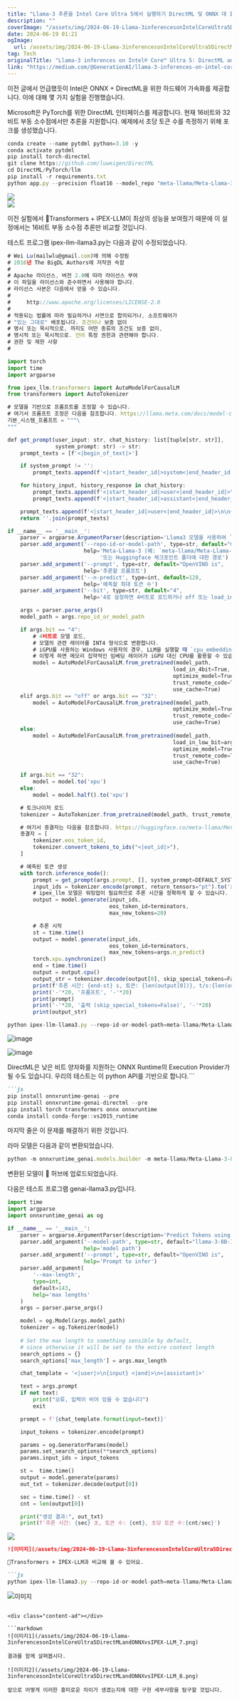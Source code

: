 ```yaml
---
title: "Llama-3 추론을 Intel Core Ultra 5에서 실행하기 DirectML 및 ONNX 대 IPEX-LLM"
description: ""
coverImage: "/assets/img/2024-06-19-Llama-3inferencesonIntelCoreUltra5DirectMLandONNXvsIPEX-LLM_0.png"
date: 2024-06-19 01:21
ogImage: 
  url: /assets/img/2024-06-19-Llama-3inferencesonIntelCoreUltra5DirectMLandONNXvsIPEX-LLM_0.png
tag: Tech
originalTitle: "Llama-3 inferences on Intel® Core™ Ultra 5: DirectML and ONNX vs. IPEX-LLM"
link: "https://medium.com/@GenerationAI/llama-3-inferences-on-intel-core-ultra-5-directml-and-onnx-vs-ipex-llm-418e7220817d"
---
```



이전 글에서 언급했듯이 Intel은 ONNX + DirectML을 위한 하드웨어 가속화를 제공합니다. 이에 대해 몇 가지 실험을 진행했습니다.

Microsoft은 PyTorch를 위한 DirectML 인터페이스를 제공합니다. 현재 16비트와 32비트 부동 소수점에서만 추론을 지원합니다. 예제에서 초당 토큰 수를 측정하기 위해 포크를 생성했습니다.

```js
conda create --name pytdml python=3.10 -y
conda activate pytdml
pip install torch-directml
git clone https://github.com/luweigen/DirectML
cd DirectML/PyTorch/llm
pip install -r requirements.txt
python app.py --precision float16 --model_repo "meta-llama/Meta-Llama-3-8B-Instruct" --stream_every_n=143
```

<img src="/assets/img/2024-06-19-Llama-3inferencesonIntelCoreUltra5DirectMLandONNXvsIPEX-LLM_0.png" />

<div class="content-ad"></div>

<img src="/assets/img/2024-06-19-Llama-3inferencesonIntelCoreUltra5DirectMLandONNXvsIPEX-LLM_1.png" />

이전 실험에서 🤗Transformers + IPEX-LLM이 최상의 성능을 보여줬기 때문에 이 설정에서는 16비트 부동 소수점 추론만 비교할 것입니다.

테스트 프로그램 ipex-llm-llama3.py는 다음과 같이 수정되었습니다.

```js
# Wei Lu(mailwlu@gmail.com)에 의해 수정됨
# 2016년 The BigDL Authors에 저작권 속함
#
# Apache 라이선스, 버전 2.0에 따라 라이선스 부여
# 이 파일을 라이선스와 준수하면서 사용해야 합니다.
# 라이선스 사본은 다음에서 얻을 수 있습니다.
#
#     http://www.apache.org/licenses/LICENSE-2.0
#
# 적용되는 법률에 따라 필요하거나 서면으로 합의되거나, 소프트웨어가
# "있는 그대로" 배포됩니다. 조건이나 보증 없이
# 명시 또는 묵시적으로, 까지도 어떤 종류의 조건도 보증 없이,
# 명시적 또는 묵시적으로. 언어 특정 권한과 관련해야 합니다.
# 권한 및 제한 사항
#

import torch
import time
import argparse

from ipex_llm.transformers import AutoModelForCausalLM
from transformers import AutoTokenizer

# 모델을 기반으로 프롬프트를 조정할 수 있습니다.
# 여기서 프롬프트 조정은 다음을 참조합니다. https://llama.meta.com/docs/model-cards-and-prompt-formats/meta-llama-3
기본_시스템_프롬프트 = """\
"""

def get_prompt(user_input: str, chat_history: list[tuple[str, str]],
               system_prompt: str) -> str:
    prompt_texts = [f'<|begin_of_text|>']

    if system_prompt != '':
        prompt_texts.append(f'<|start_header_id|>system<|end_header_id|>\n\n{system_prompt}<|eot_id|>')

    for history_input, history_response in chat_history:
        prompt_texts.append(f'<|start_header_id|>user<|end_header_id|>\n\n{history_input.strip()}<|eot_id|>')
        prompt_texts.append(f'<|start_header_id|>assistant<|end_header_id|>\n\n{history_response.strip()}<|eot_id|>')

    prompt_texts.append(f'<|start_header_id|>user<|end_header_id|>\n\n{user_input.strip()}<|eot_id|><|start_header_id|>assistant<|end_header_id|>\n\n')
    return ''.join(prompt_texts)

if __name__ == '__main__':
    parser = argparse.ArgumentParser(description='Llama3 모델을 사용하여 `generate()` API를 사용하여 토큰 예측')
    parser.add_argument('--repo-id-or-model-path', type=str, default="meta-llama/Meta-Llama-3-70B-Instruct",
                        help='Meta-Llama-3 (예: `meta-llama/Meta-Llama-3-70B-Instruct`)를 다운로드할 Huggingface 저장소 ID'
                             '또는 Huggingface 체크포인트 폴더에 대한 경로')
    parser.add_argument('--prompt', type=str, default="OpenVINO is",
                        help='추론할 프롬프트')
    parser.add_argument('--n-predict', type=int, default=128,
                        help='예측할 최대 토큰 수')
    parser.add_argument('--bit', type=str, default="4",
                        help='4로 설정하면 4비트로 로드하거나 off 또는 load_in_low_bit 옵션은 sym_int4, asym_int4, sym_int5, asym_int5, sym_int8,nf3,nf4, fp4, fp8, fp8_e4m3, fp8_e5m2, fp6, gguf_iq2_xxs, gguf_iq2_xs, gguf_iq1_s, gguf_q4k_m, gguf_q4k_s, fp16, bf16, fp6_k')

    args = parser.parse_args()
    model_path = args.repo_id_or_model_path

    if args.bit == "4":
        # 4비트로 모델 로드,
        # 모델의 관련 레이어를 INT4 형식으로 변환합니다.
        # iGPU를 사용하는 Windows 사용자의 경우, LLM을 실행할 때 `cpu_embedding=True`를 from_pretrained 함수에서 설정하는 것을 권장합니다.
        # 이렇게 하면 메모리 집약적인 임베딩 레이어가 iGPU 대신 CPU를 활용할 수 있습니다. 이 경우에는 도움이 되지 않습니다.
        model = AutoModelForCausalLM.from_pretrained(model_path,
                                                    load_in_4bit=True,
                                                    optimize_model=True,
                                                    trust_remote_code=True,
                                                    use_cache=True)
    elif args.bit == "off" or args.bit == "32":
        model = AutoModelForCausalLM.from_pretrained(model_path,
                                                    optimize_model=True,
                                                    trust_remote_code=True,
                                                    use_cache=True)
    else:
        model = AutoModelForCausalLM.from_pretrained(model_path,
                                                    load_in_low_bit=args.bit,
                                                    optimize_model=True,
                                                    trust_remote_code=True,
                                                    use_cache=True)

    if args.bit == "32":
        model = model.to('xpu')
    else:
        model = model.half().to('xpu')

    # 토크나이저 로드
    tokenizer = AutoTokenizer.from_pretrained(model_path, trust_remote_code=True)

    # 여기서 종결자는 다음을 참조합니다. https://huggingface.co/meta-llama/Meta-Llama-3-8B-Instruct#transformers-automodelforcausallm
    종결자 = [
        tokenizer.eos_token_id,
        tokenizer.convert_tokens_to_ids("<|eot_id|>"),
    ]

    # 예측된 토큰 생성
    with torch.inference_mode():
        prompt = get_prompt(args.prompt, [], system_prompt=DEFAULT_SYSTEM_PROMPT)
        input_ids = tokenizer.encode(prompt, return_tensors="pt").to('xpu')
        # ipex_llm 모델은 워밍업이 필요하므로 추론 시간을 정확하게 할 수 있습니다.
        output = model.generate(input_ids,
                                eos_token_id=terminators,
                                max_new_tokens=20)

        # 추론 시작
        st = time.time()
        output = model.generate(input_ids,
                                eos_token_id=terminators,
                                max_new_tokens=args.n_predict)
        torch.xpu.synchronize()
        end = time.time()
        output = output.cpu()
        output_str = tokenizer.decode(output[0], skip_special_tokens=False)
        print(f'추론 시간: {end-st} s, 토큰: {len(output[0])}, t/s:{len(output[0])/(end-st)}')
        print('-'*20, '프롬프트', '-'*20)
        print(prompt)
        print('-'*20, '출력 (skip_special_tokens=False)', '-'*20)
        print(output_str)
```

<div class="content-ad"></div>

```js
python ipex-llm-llama3.py --repo-id-or-model-path=meta-llama/Meta-Llama-3-8B-Instruct --bit=fp16
```

![image](/assets/img/2024-06-19-Llama-3inferencesonIntelCoreUltra5DirectMLandONNXvsIPEX-LLM_2.png)

![image](/assets/img/2024-06-19-Llama-3inferencesonIntelCoreUltra5DirectMLandONNXvsIPEX-LLM_3.png)

DirectML은 낮은 비트 양자화를 지원하는 ONNX Runtime의 Execution Provider가 될 수도 있습니다. 우리의 테스트는 이 python API를 기반으로 합니다.```

<div class="content-ad"></div>

```markdown
```js
pip install onnxruntime-genai --pre
pip install onnxruntime-genai-directml --pre
pip install torch transformers onnx onnxruntime
conda install conda-forge::vs2015_runtime
```

마지막 줄은 이 문제를 해결하기 위한 것입니다.

라마 모델은 다음과 같이 변환되었습니다.

```js
python -m onnxruntime_genai.models.builder -m meta-llama/Meta-Llama-3-8B-Instruct -o llama-3-8B-Instruct-int4-onnx-directml -p int4 -e dml -c ..\.cache\huggingface\hub\
```

<div class="content-ad"></div>

변환된 모델이 🤗 허브에 업로드되었습니다.

다음은 테스트 프로그램 genai-llama3.py입니다.

```python
import time
import argparse
import onnxruntime_genai as og

if __name__ == '__main__':
    parser = argparse.ArgumentParser(description='Predict Tokens using onnxruntime_genai')
    parser.add_argument('--model-path', type=str, default="llama-3-8B-Instruct-int4-onnx-directml",
                        help='model path')
    parser.add_argument('--prompt', type=str, default="OpenVINO is",
                        help='Prompt to infer')
    parser.add_argument(
        '--max-length',
        type=int,
        default=143,
        help='max lengths'
    )
    args = parser.parse_args()

    model = og.Model(args.model_path)
    tokenizer = og.Tokenizer(model)
    
    # Set the max length to something sensible by default,
    # since otherwise it will be set to the entire context length
    search_options = {}
    search_options['max_length'] = args.max_length

    chat_template = '<|user|>\n{input} <|end|>\n<|assistant|>'

    text = args.prompt
    if not text:
        print("오류, 입력이 비어 있을 수 없습니다")
        exit

    prompt = f'{chat_template.format(input=text)}'

    input_tokens = tokenizer.encode(prompt)

    params = og.GeneratorParams(model)
    params.set_search_options(**search_options)
    params.input_ids = input_tokens

    st =  time.time()
    output = model.generate(params)
    out_txt = tokenizer.decode(output[0])

    sec = time.time() - st
    cnt = len(output[0])

    print("생성 결과:", out_txt)
    print(f'추론 시간: {sec} 초, 토큰 수: {cnt}, 초당 토큰 수:{cnt/sec}')
```

<img src="/assets/img/2024-06-19-Llama-3inferencesonIntelCoreUltra5DirectMLandONNXvsIPEX-LLM_4.png" />


<div class="content-ad"></div>

```markdown
![이미지](/assets/img/2024-06-19-Llama-3inferencesonIntelCoreUltra5DirectMLandONNXvsIPEX-LLM_5.png)

🤗Transformers + IPEX-LLM과 비교해 볼 수 있어요.

```js
python ipex-llm-llama3.py --repo-id-or-model-path=meta-llama/Meta-Llama-3-8B-Instruct --bit=4
```

![이미지](/assets/img/2024-06-19-Llama-3inferencesonIntelCoreUltra5DirectMLandONNXvsIPEX-LLM_6.png)
```

<div class="content-ad"></div>

```markdown
![이미지1](/assets/img/2024-06-19-Llama-3inferencesonIntelCoreUltra5DirectMLandONNXvsIPEX-LLM_7.png)

결과를 함께 살펴봅시다.

![이미지2](/assets/img/2024-06-19-Llama-3inferencesonIntelCoreUltra5DirectMLandONNXvsIPEX-LLM_8.png)

앞으로 어떻게 이러한 흥미로운 차이가 생겼는지에 대한 구현 세부사항을 탐구할 것입니다.
```